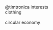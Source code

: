  @timtronica
interests 
<br>
clothing  
<br>
circular economy 


<!---
timtronica/timtronica is a ✨ special ✨ repository because its `README.md` (this file) appears on your GitHub profile.
You can click the Preview link to take a look at your changes.
--->
